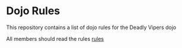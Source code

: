 Dojo Rules
==========

This repository contains a list of dojo rules for the Deadly Vipers dojo

All members should read the rules
[rules](https://github.com/deadlyvipers) 

